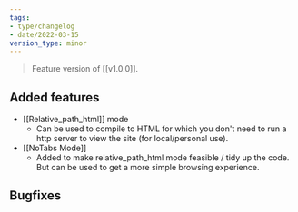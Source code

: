 ```yaml
---
tags:
- type/changelog
- date/2022-03-15
version_type: minor
---
```


> Feature version of [[v1.0.0]].

## Added features
- [[Relative_path_html]] mode
	- Can be used to compile to HTML for which you don't need to run a http server to view the site (for local/personal use).
- [[NoTabs Mode]]
	- Added to make relative_path_html mode feasible / tidy up the code. But can be used to get a more simple browsing experience.

## Bugfixes

